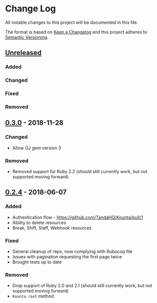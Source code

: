 # Change Log
All notable changes to this project will be documented in this file.

The format is based on [Keep a Changelog](http://keepachangelog.com/)
and this project adheres to [Semantic Versioning](http://semver.org/).

## [Unreleased]
### Added

### Changed

### Fixed

### Removed


## [0.3.0] - 2018-11-28
### Changed
- Allow OJ gem version 3

### Removed
- Removed support for Ruby 2.2 (should still currently work, but not supported moving forward)

## [0.2.4] - 2018-06-07
### Added
- Authentication flow - https://github.com/TandaHQ/Kounta/pull/1
- Ability to delete resources
- Break, Shift, Staff, Webhook resources

### Fixed
- General cleanup of repo, now complying with Rubocop file
- Issues with pagination requesting the first page twice
- Brought tests up to date

### Removed
- Drop support of Ruby 2.0 and 2.1 (should still currently work, but not supported moving forward)
- `Kounta.root` method

[Unreleased]: https://github.com/TandaHQ/Kounta/compare/v0.3.0...HEAD
[0.3.0]: https://github.com/TandaHQ/Kounta/compare/v0.2.4...v0.3.0
[0.2.4]: https://github.com/TandaHQ/Kounta/compare/v0.1.7...v0.2.4
